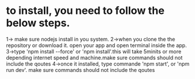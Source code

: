 # to install, you need to follow the below steps.
1-> make sure nodejs install in you system.
2->when you clone the the repository or download it. open your app and open terminal inside the app.
3->type    'npm install --force'   or   'npm install'.this will take 5minits or more depending internet speed and machine.make sure commands should not include the qoutes
4->once it installed, type commande 'npm start', or 'npm run dev'. make sure commands should not include the qoutes

